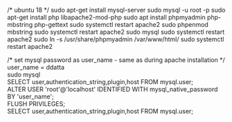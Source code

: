 /* ubuntu 18 */
sudo apt-get install mysql-server
sudo mysql -u root -p
sudo apt-get install php libapache2-mod-php
sudo apt install phpmyadmin php-mbstring php-gettext
sudo systemctl restart apache2
sudo phpenmod mbstring
sudo systemctl restart apache2
sudo mysql
sudo systemctl restart apache2
sudo ln -s /usr/share/phpmyadmin /var/www/html/
sudo systemctl restart apache2    

/* set mysql password as user_name - same as during apache installation */ user_name = ddatta       
sudo mysql        
SELECT user,authentication_string,plugin,host FROM mysql.user;        
ALTER USER 'root'@'localhost' IDENTIFIED WITH mysql_native_password BY 'user_name';       
FLUSH PRIVILEGES;       
SELECT user,authentication_string,plugin,host FROM mysql.user;      

